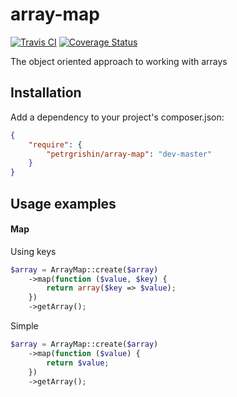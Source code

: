 array-map
=========
[![Travis CI](https://travis-ci.org/petrgrishin/array-map.png "Travis CI")](https://travis-ci.org/petrgrishin/array-map)
[![Coverage Status](https://coveralls.io/repos/petrgrishin/array-map/badge.png?branch=master)](https://coveralls.io/r/petrgrishin/array-map?branch=master)

The object oriented approach to working with arrays

Installation
------------
Add a dependency to your project's composer.json:
```json
{
    "require": {
        "petrgrishin/array-map": "dev-master"
    }
}
```

Usage examples
--------------
#### Map
Using keys
```php
$array = ArrayMap::create($array)
    ->map(function ($value, $key) {
        return array($key => $value);
    })
    ->getArray();
```

Simple
```php
$array = ArrayMap::create($array)
    ->map(function ($value) {
        return $value;
    })
    ->getArray();
```